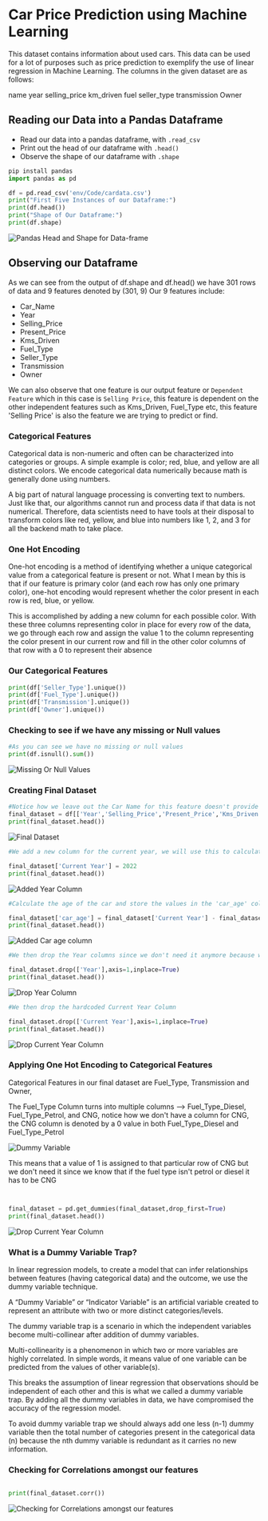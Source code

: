 # Car Price Prediction using Machine Learning



This dataset contains information about used cars.
This data can be used for a lot of purposes such as price prediction to exemplify the use of linear regression in Machine Learning.
The columns in the given dataset are as follows:

name
year
selling_price
km_driven
fuel
seller_type
transmission
Owner
## Reading our Data into a Pandas Dataframe
- Read our data into a pandas dataframe, with `.read_csv`
- Print out the head of our dataframe with `.head()`
- Observe the shape of our dataframe with `.shape`
```python
pip install pandas 
import pandas as pd

df = pd.read_csv('env/Code/cardata.csv')
print("First Five Instances of our Dataframe:")
print(df.head())
print("Shape of Our Dataframe:")
print(df.shape)
```
![Pandas Head and Shape for Data-frame](env/Code/TerminalOutput/PandasShape&Head.png)

## Observing our Dataframe
As we can see from the output of df.shape and df.head()
we have 301 rows of data and 9 features denoted by (301, 9)
Our 9 features include:
- Car_Name
- Year
- Selling_Price
- Present_Price
- Kms_Driven
- Fuel_Type
- Seller_Type
- Transmission
- Owner

We can also observe that one feature is our output feature or `Dependent Feature` which in this case is `Selling Price`, this feature is dependent on the other independent features such as Kms_Driven, Fuel_Type etc, this feature 'Selling Price' is also the feature we are trying to predict or find.

### Categorical Features

Categorical data is non-numeric and often can be characterized into categories or groups. A simple example is color; red, blue, and yellow are all distinct colors.
We encode categorical data numerically because math is generally done using numbers. 

A big part of natural language processing is converting text to numbers. Just like that, our algorithms cannot run and process data if that data is not numerical. Therefore, data scientists need to have tools at their disposal to transform colors like red, yellow, and blue into numbers like 1, 2, and 3 for all the backend math to take place. 

### One Hot Encoding

One-hot encoding is a method of identifying whether a unique categorical value from a categorical feature is present or not. What I mean by this is that if our feature is primary color (and each row has only one primary color), one-hot encoding would represent whether the color present in each row is red, blue, or yellow. 

This is accomplished by adding a new column for each possible color. With these three columns representing color in place for every row of the data, we go through each row and assign the value 1 to the column representing the color present in our current row and fill in the other color columns of that row with a 0 to represent their absence

### Our Categorical Features

```python
print(df['Seller_Type'].unique())
print(df['Fuel_Type'].unique())
print(df['Transmission'].unique())
print(df['Owner'].unique())
```

### Checking to see if we have any missing or Null values

```python
#As you can see we have no missing or null values
print(df.isnull().sum())
```
![Missing Or Null Values](env/Code/TerminalOutput/MissingNullVals.png)

### Creating Final Dataset 

```python
#Notice how we leave out the Car Name for this feature doesn't provide us with any viable data that will be pivotal to training our Machine learning model.
final_dataset = df[['Year','Selling_Price','Present_Price','Kms_Driven','Fuel_Type','Seller_Type','Transmission','Owner']]
print(final_dataset.head())
```
![Final Dataset](env/Code/TerminalOutput/FinalDataset.png)

```python
#We add a new column for the current year, we will use this to calculate the age of the car

final_dataset['Current Year'] = 2022
print(final_dataset.head())
```
![Added Year Column](env/Code/TerminalOutput/AdddedYearCol.png)

```python
#Calculate the age of the car and store the values in the 'car_age' column

final_dataset['car_age'] = final_dataset['Current Year'] - final_dataset['Year']
print(final_dataset.head())
```
![Added Car age column](env/Code/TerminalOutput/CarAgeCol.png)

```python
#We then drop the Year columns since we don't need it anymore because we already have the car_age column

final_dataset.drop(['Year'],axis=1,inplace=True)
print(final_dataset.head())
```
![Drop Year Column](env/Code/TerminalOutput/DropYearCol.png)

```python
#We then drop the hardcoded Current Year Column 

final_dataset.drop(['Current Year'],axis=1,inplace=True)
print(final_dataset.head())
```
![Drop Current Year Column](env/Code/TerminalOutput/DropCurrentYearCol.png)


### Applying One Hot Encoding to Categorical Features

Categorical Features in our final dataset are Fuel_Type, Transmission and Owner, 

The Fuel_Type Column turns into multiple columns --> Fuel_Type_Diesel, Fuel_Type_Petrol, and CNG, notice how we don't have a column for CNG, the CNG column is denoted by a 0 value in both Fuel_Type_Diesel and Fuel_Type_Petrol


![Dummy Variable](env/Code/TerminalOutput/DummyVar.png)


This means that a value of 1 is assigned to that particular row of CNG but we don't need it since we know that if the fuel type isn't petrol or diesel it has to be CNG


```python


final_dataset = pd.get_dummies(final_dataset,drop_first=True)
print(final_dataset.head())

```
![Drop Current Year Column](env/Code/TerminalOutput/DropCurrentYearCol.png)

### What is a Dummy Variable Trap?

In linear regression models, to create a model that can infer relationships between features (having categorical data) and the outcome, we use the dummy variable technique.

A “Dummy Variable” or “Indicator Variable” is an artificial variable created to represent an attribute with two or more distinct categories/levels.

The dummy variable trap is a scenario in which the independent variables become multi-collinear after addition of dummy variables.

Multi-collinearity is a phenomenon in which two or more variables are highly correlated. In simple words, it means value of one variable can be predicted from the values of other variable(s).

This breaks the assumption of linear regression that observations should be independent of each other and this is what we called a dummy variable trap. By adding all the dummy variables in data, we have compromised the accuracy of the regression model.

To avoid dummy variable trap we should always add one less (n-1) dummy variable then the total number of categories present in the categorical data (n) because the nth dummy variable is redundant as it carries no new information.

### Checking for Correlations amongst our features

```python

print(final_dataset.corr())
```

![Checking for Correlations amongst our features](env/Code/TerminalOutput/Correlations.png)



